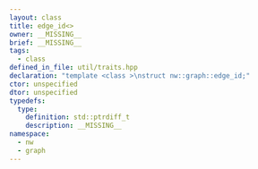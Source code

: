 ```yaml
---
layout: class
title: edge_id<>
owner: __MISSING__
brief: __MISSING__
tags:
  - class
defined_in_file: util/traits.hpp
declaration: "template <class >\nstruct nw::graph::edge_id;"
ctor: unspecified
dtor: unspecified
typedefs:
  type:
    definition: std::ptrdiff_t
    description: __MISSING__
namespace:
  - nw
  - graph
---
```

